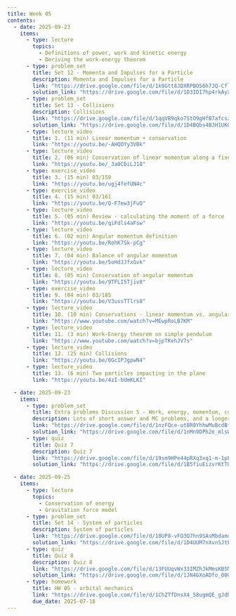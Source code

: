 ```yaml
---
title: Week 05
contents:
  - date: 2025-09-23
    items:
      - type: lecture
        topics:
          - Definitions of power, work and kinetic energy
          - Deriving the work-energy theorem
      - type: problem_set
        title: Set 12 - Momenta and Impulses for a Particle
        description: Momenta and Impulses for a Particle
        link: "https://drive.google.com/file/d/1k9Gtt8JDXRPBOS6h7JQ-CflW7D-ezmMs/view?usp=drivesdk"
        solution_link: "https://drive.google.com/file/d/1D3IDI7hp4rkAyXqQ8OacE-UwXup616qn/view?usp=sharing"
      - type: problem_set
        title: Set 13 - Collisions
        description: Collisions
        link: "https://drive.google.com/file/d/1qqVB9qko7StO9gHfB7afcszugdpTWWUm/view?usp=drivesdk"
        solution_link: "https://drive.google.com/file/d/1D4BQbs4BJH1UKCBvukj_mCSsntnjUEGU/view?usp=sharing"
      - type: lecture_video
        title: 1. (11 min) Linear momentum + conservation
        link: "https://youtu.be/-AHQOYy3VBk"
      - type: lecture_video
        title: 2. (06 min) Conservation of linear momentum along a fixed direction
        link: "https://youtu.be/_3a0CbiLJ18"
      - type: exercise_video
        title: 3. (15 min) 03/159
        link: "https://youtu.be/ugj4fefUN4c"
      - type: exercise_video
        title: 4. (15 min) 03/161
        link: "https://youtu.be/Q-F7ew3jFuQ"
      - type: lecture_video
        title: 5. (05 min) Review - calculating the moment of a force
        link: "https://youtu.be/qiFdls4aFsw"
      - type: lecture_video
        title: 6. (02 min) Angular momentum definition
        link: "https://youtu.be/RohK7Sk-pCg"
      - type: lecture_video
        title: 7. (04 min) Balance of angular momentum
        link: "https://youtu.be/5oHdJJfxGvk"
      - type: lecture_video
        title: 8. (05 min) Conservation of angular momentum
        link: "https://youtu.be/9TFLI5Tjiv8"
      - type: exercise_video
        title: 9. (04 min) 03/185
        link: "https://youtu.be/V3ussTTlrs8"
      - type: lecture_video
        title: 10. (10 min) Conservations - linear momentum vs. angular momentum vs. energy
        link: "https://www.youtube.com/watch?v=MEwpRoLB7KM"
      - type: lecture_video
        title: 11. (3 min) Work-Energy theorem on simple pendulum
        link: "https://www.youtube.com/watch?v=bjpTKehJV7s"
      - type: lecture_video
        title: 12. (25 min) Collisions
        link: "https://youtu.be/0GcIPJgpwN4"
      - type: lecture_video
        title: 13. (6 min) Two particles impacting in the plane
        link: "https://youtu.be/4zI-bUmKLKI"

  - date: 2025-09-23
    items:
      - type: problem_set
        title: Extra problems Discussion 5 - Work, energy, momentum, collisions
        description: Lots of short answer and MC problems, and a longer one 
        link: "https://drive.google.com/file/d/1nzFQce-ut8R0YhhwMuBcdBfPs5tHsegx/view?usp=sharing"
        solution_link: "https://drive.google.com/file/d/1nMn9DPh2e_mlsWepsV4TeXxh5RaOtqol/view?usp=sharing"
      - type: quiz
        title: Quiz 7
        description: Quiz 7
        link: "https://drive.google.com/file/d/19sm9HPe44pRXq3xq1-m-1pFATwBnaJBh/view?usp=sharing"
        solution_link: "https://drive.google.com/file/d/1B5fiuEizvrKtT0IQ5qWpzqKTQkJdFR7L/view?usp=sharing"

  - date: 2025-09-25
    items:
      - type: lecture
        topics:
          - Conservation of energy
          - Gravitation force model
      - type: problem_set
        title: Set 14 - System of particles
        description: System of particles
        link: "https://drive.google.com/file/d/10UP8-vFO3O7hn9SAsMbdamq7XpcNgILw/view?usp=drivesdk"
        solution_link: "https://drive.google.com/file/d/1D4UUM7nXvnSJtFTS7EvNb4c44McrUA6z/view?usp=sharing"
      - type: quiz
        title: Quiz 8
        description: Quiz 8
        link: "https://drive.google.com/file/d/13FUUqvWx33IMZhJkMmsKBSMkaDVGky4U/view?usp=sharing"
        solution_link: "https://drive.google.com/file/d/1JN4GXoADfo_000ErF4yNAQ1gRl5Y-CSQ/view?usp=sharing"
      - type: homework
        title: HW 05 - orbital mechanics
        link: "https://drive.google.com/file/d/1ChZTfDnsX4_58ugmQE_gJdRsG-Rmqqeb/view?usp=share_link"
        due_date: 2025-07-18
---
```

